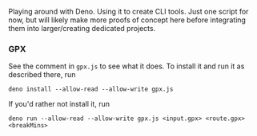 Playing around with Deno. Using it to create CLI tools. Just one script for now, but will likely make more proofs of concept here before integrating them into larger/creating dedicated projects.

### GPX
See the comment in `gpx.js` to see what it does. To install it and run it as described there, run
```
deno install --allow-read --allow-write gpx.js
```
If you'd rather not install it, run
```
deno run --allow-read --allow-write gpx.js <input.gpx> <route.gpx> <breakMins>
```
